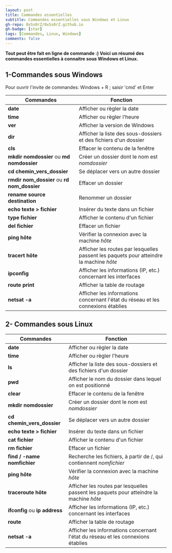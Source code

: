 ```yaml
---
layout: post
title: Commandes essentielles
subtitle: Commandes essentielles sous Windows et Linux
gh-repo: 0xSs0rZ/0xSs0rZ.github.io
gh-badge: [star]
tags: [Commandes, Linux, Windows]
comments: false
---
```


**Tout peut être fait en ligne de commande :) Voici un résumé des commandes essentielles à connaitre sous Windows et Linux.**

## 1-Commandes sous Windows

Pour ouvrir l'invite de commandes: Windows + R ; saisir 'cmd' et Enter

Commandes | Fonction 
--- | --- 
**date** | Afficher ou règler la date
**time** | Afficher ou règler l'heure
**ver** | Afficher la version de Windows
**dir** | Afficher la liste des sous-dossiers et des fichiers d'un dossier
**cls** | Effacer le contenu de la fenêtre
**mkdir nomdossier** ou **md nomdossier** | Créer un dossier dont le nom est  _nomdossier_
**cd chemin_vers_dossier** | Se déplacer vers un autre dossier
**rmdir nom_dossier** ou **rd nom_dossier** | Effacer un dossier
**rename source destination** | Renommer un dossier
**echo texte > fichier** | Insérer du texte dans un fichier
**type fichier** | Afficher le contenu d'un fichier
**del fichier** | Effacer un fichier
**ping hôte** | Vérifier la connexion avec la machine _hôte_
**tracert hôte** | Afficher les routes par lesquelles passent les paquets pour atteindre la machine _hôte_
**ipconfig** | Afficher les informations (IP, etc.) concernant les interfaces 
**route print** | Afficher la table de routage
**netsat -a** | Afficher les informations concernant l'état du réseau et les connexions établies

## 2- Commandes sous Linux

Commandes | Fonction 
--- | --- 
**date** | Afficher ou règler la date
**time** | Afficher ou règler l'heure
**ls** | Afficher la liste des sous-dossiers et des fichiers d'un dossier
**pwd** | Afficher le nom du dossier dans lequel on est positionné
**clear** | Effacer le contenu de la fenêtre
**mkdir nomdossier** | Créer un dossier dont le nom est  _nomdossier_
**cd chemin_vers_dossier** | Se déplacer vers un autre dossier
**echo texte > fichier** | Insérer du texte dans un fichier
**cat fichier** | Afficher le contenu d'un fichier
**rm fichier** | Effacer un fichier
**find / -name nomfichier** | Recherche les fichiers, à partir de /, qui contiennent _nomfichier_
**ping hôte** | Vérifier la connexion avec la machine _hôte_
**traceroute hôte** | Afficher les routes par lesquelles passent les paquets pour atteindre la machine _hôte_
**ifconfig** ou **ip address** | Afficher les informations (IP, etc.) concernant les interfaces 
**route** | Afficher la table de routage
**netsat -a** | Afficher les informations concernant l'état du réseau et les connexions établies






